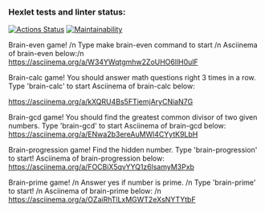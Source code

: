 ### Hexlet tests and linter status:
[![Actions Status](https://github.com/PavelTytc/frontend-project-lvl1/workflows/hexlet-check/badge.svg)](https://github.com/PavelTytc/frontend-project-lvl1/actions)
[![Maintainability](https://api.codeclimate.com/v1/badges/dee3d7717132625201de/maintainability)](https://codeclimate.com/github/PavelTytc/frontend-project-lvl1/maintainability)

Brain-even game! /n
Type make brain-even command to start /n
Asciinema of brain-even below:/n
https://asciinema.org/a/W34YWqtgmhw2ZoUHO6llH0ulF


Brain-calc game!
You should answer math questions right 3 times in a row.
Type 'brain-calc' to start
Asciinema of brain-calc below:

https://asciinema.org/a/kXQRU4Bs5FTiemjAryCNiaN7G


Brain-gcd game!
You should find the greatest common divisor of  two given numbers.
Type 'brain-gcd' to start
Asciinema of brain-gcd below:
https://asciinema.org/a/ENwa2b3ereAuMWl4CYytK9LbH


Brain-progression game!
Find the hidden number.
Type 'brain-progression' to start!
Asciinema of brain-progression below:
https://asciinema.org/a/FOCBiX5qvYYQ1z6lsamyM3Pxb


Brain-prime game! /n
Answer yes if number is prime. /n
Type 'brain-prime' to start! /n
Asciinema of brain-prime below: /n
https://asciinema.org/a/OZaiRhTlLxMGWT2eXsNYTYtbF